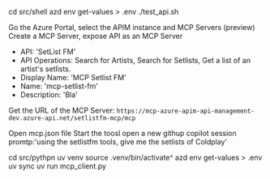 cd src/shell
azd env get-values > .env
./test_api.sh

Go the Azure Portal, select the APIM instance and MCP Servers (preview)
Create a MCP Server, expose API as an MCP Server

- API: 'SetList FM'
- API Operations: Search for Artists, Search for Setlists, Get a list of an artist's setlists.
- Display Name: 'MCP Setlist FM'
- Name: 'mcp-setlist-fm'
- Description: 'Bla'

Get the URL of the MCP Server: `https://mcp-azure-apim-api-management-dev.azure-api.net/setlistfm-mcp/mcp`

Open mcp.json file
Start the toosl
open a new githup copilot session
promtp:'using the setlistfm tools, give me the setlists of Coldplay'

cd src/pythpn
uv venv
source .venv/bin/activate^
azd env get-values > .env
uv sync
uv run mcp_client.py
